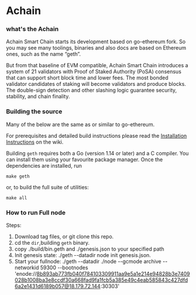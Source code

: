 # Achain


### what's the Achain

Achain Smart Chain starts its development based on go-ethereum fork. So you may see many toolings, binaries and also docs are based on Ethereum ones, such as the name “geth”.

But from that baseline of EVM compatible, Achain Smart Chain introduces a system of 21 validators with Proof of Staked Authority (PoSA) consensus that can support short block time and lower fees. The most bonded validator candidates of staking will become validators and produce blocks. The double-sign detection and other slashing logic guarantee security, stability, and chain finality.

### Building the source

Many of the below are the same as or similar to go-ethereum.

For prerequisites and detailed build instructions please read the [Installation Instructions](https://github.com/ethereum/go-ethereum/wiki/Building-Ethereum) on the wiki.

Building `geth` requires both a Go (version 1.14 or later) and a C compiler. You can install
them using your favourite package manager. Once the dependencies are installed, run

```shell
make geth
```

or, to build the full suite of utilities:

```shell
make all
```

### How to run Full node

Steps:
1. Download tag files, or git clone this repo.
2. cd the `dir`,building `geth` binary.
3. copy ./build/bin.geth and ./genesis.json to your specified path
4. Init genesis state: ./geth --datadir node init genesis.json.
5. Start your fullnode: ./geth --datadir ./node --gcmode archive --networkid 59300 --bootnodes 'enode://8b893ab773fb040f784103309911aa9e5a1e214e94828b3e7409028b1008ba3e8ccdf30a668fad9fa1fcb5a385e49c4eab585843c427dfd6a2e1431d6189b057@18.179.72.144:30303'
